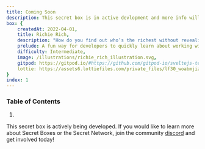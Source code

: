 ```yaml
---
title: Coming Soon
description: This secret box is in active devlopment and more info will be shared with Secret Network community soon!
box: {
    createdAt: 2022-04-01,
    title: Richie Rich,
    description: "How do you find out who’s the richest without revealing your net worth to the world? This secret box, based on Yao’s Millionaires’ Problem, illustrates how that can be done on Secret.",
    prelude: A fun way for developers to quickly learn about working with secret contracts.,
    difficulty: Intermediate,
    image: /illustrations/richie_rich_illustration.svg,
    gitpod: https://gitpod.io/#https://github.com/gitpod-io/sveltejs-template,
    lottie: https://assets6.lottiefiles.com/private_files/lf30_woabmjiz.json
}
index: 1
---
```

### Table of Contents
1. 

This secret box is actively being developed. If you would like to learn more about Secret Boxes or the Secret Network, join the community [discord](https://discord.gg/y8dFaXPkUz) and get involved today!